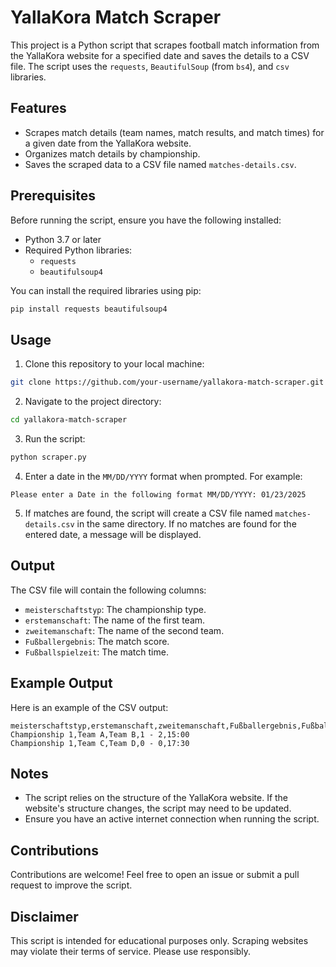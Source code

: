 # YallaKora Match Scraper

This project is a Python script that scrapes football match information from the YallaKora website for a specified date and saves the details to a CSV file. The script uses the `requests`, `BeautifulSoup` (from `bs4`), and `csv` libraries.

## Features

- Scrapes match details (team names, match results, and match times) for a given date from the YallaKora website.
- Organizes match details by championship.
- Saves the scraped data to a CSV file named `matches-details.csv`.

## Prerequisites

Before running the script, ensure you have the following installed:

- Python 3.7 or later
- Required Python libraries:
  - `requests`
  - `beautifulsoup4`

You can install the required libraries using pip:

```bash
pip install requests beautifulsoup4
```

## Usage

1. Clone this repository to your local machine:

```bash
git clone https://github.com/your-username/yallakora-match-scraper.git
```

2. Navigate to the project directory:

```bash
cd yallakora-match-scraper
```

3. Run the script:

```bash
python scraper.py
```

4. Enter a date in the `MM/DD/YYYY` format when prompted. For example:

```text
Please enter a Date in the following format MM/DD/YYYY: 01/23/2025
```

5. If matches are found, the script will create a CSV file named `matches-details.csv` in the same directory. If no matches are found for the entered date, a message will be displayed.

## Output

The CSV file will contain the following columns:

- `meisterschaftstyp`: The championship type.
- `erstemanschaft`: The name of the first team.
- `zweitemanschaft`: The name of the second team.
- `Fußballergebnis`: The match score.
- `Fußballspielzeit`: The match time.

## Example Output

Here is an example of the CSV output:

```csv
meisterschaftstyp,erstemanschaft,zweitemanschaft,Fußballergebnis,Fußballspielzeit
Championship 1,Team A,Team B,1 - 2,15:00
Championship 1,Team C,Team D,0 - 0,17:30
```

## Notes

- The script relies on the structure of the YallaKora website. If the website's structure changes, the script may need to be updated.
- Ensure you have an active internet connection when running the script.

## Contributions

Contributions are welcome! Feel free to open an issue or submit a pull request to improve the script.

## Disclaimer

This script is intended for educational purposes only. Scraping websites may violate their terms of service. Please use responsibly.
